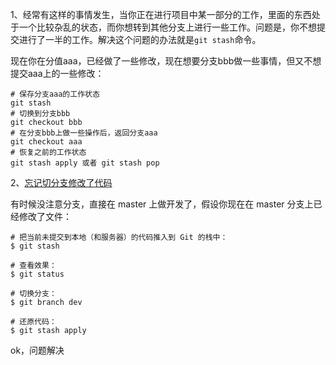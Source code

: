 1、经常有这样的事情发生，当你正在进行项目中某一部分的工作，里面的东西处于一个比较杂乱的状态，而你想转到其他分支上进行一些工作。问题是，你不想提交进行了一半的工作。解决这个问题的办法就是`git stash`命令。

现在你在分值aaa，已经做了一些修改，现在想要分支bbb做一些事情，但又不想提交aaa上的一些修改：

```
# 保存分支aaa的工作状态
git stash
# 切换到分支bbb
git checkout bbb
# 在分支bbb上做一些操作后，返回分支aaa
git checkout aaa
# 恢复之前的工作状态
git stash apply 或者 git stash pop
```

2、[忘记切分支修改了代码](https://getyii.com/topic/240)

有时候没注意分支，直接在 master 上做开发了，假设你现在在 master 分支上已经修改了文件：

```
# 把当前未提交到本地（和服务器）的代码推入到 Git 的栈中：
$ git stash

# 查看效果：
$ git status 

# 切换分支：
$ git branch dev 

# 还原代码：
$ git stash apply
```

ok，问题解决

